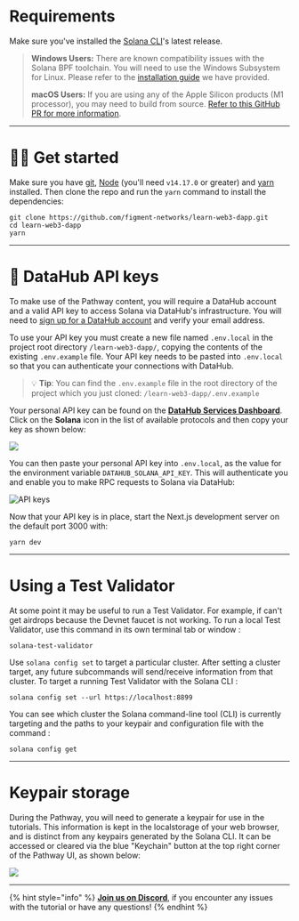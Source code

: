 # Requirements

Make sure you've installed the [Solana CLI](https://docs.solana.com/cli/install-solana-cli-tools)'s latest release.

> **Windows Users:** There are known compatibility issues with the Solana BPF toolchain. You will need to use the Windows Subsystem for Linux. Please refer to the [installation guide](https://docs.figment.io/network-documentation/extra-guides/solana-setup-for-windows) we have provided. 
>
> **macOS Users:** If you are using any of the Apple Silicon products (M1 processor), you may need to build from source. [Refer to this GitHub PR for more information](https://github.com/solana-labs/solana/pull/16346/).

---------------------------

# 🧑‍💻 Get started

Make sure you have [git](https://git-scm.com/book/en/v2/Getting-Started-Installing-Git), [Node](https://nodejs.org/en/) (you'll need `v14.17.0` or greater) and [yarn](https://yarnpkg.com/getting-started/install) installed. Then clone the repo and run the `yarn` command to install the dependencies:

```text
git clone https://github.com/figment-networks/learn-web3-dapp.git
cd learn-web3-dapp
yarn
```

---------------------------

# 🧩 DataHub API keys

To make use of the Pathway content, you will require a DataHub account and a valid API key to access Solana via DataHub's infrastructure.
You will need to [sign up for a DataHub account](https://datahub.figment.io/sign_up) and verify your email address.

To use your API key you must create a new file named `.env.local` in the project root directory `/learn-web3-dapp/`, copying the contents of the existing `.env.example` file. Your API key needs to be pasted into `.env.local` so that you can authenticate your connections with DataHub.

> 💡 **Tip**: You can find the `.env.example` file in the root directory of the project which you just cloned: `/learn-web3-dapp/.env.example`

Your personal API key can be found on the [**DataHub Services Dashboard**](https://datahub.figment.io/). Click on the **Solana** icon in the list of available protocols and then copy your key as shown below:

![](../../../.gitbook/assets/solana-setup-00.gif)

You can then paste your personal API key into `.env.local`, as the value for the environment variable `DATAHUB_SOLANA_API_KEY`. This will authenticate you and enable you to make RPC requests to Solana via DataHub:

![API keys](https://user-images.githubusercontent.com/2707197/136934560-086acda2-6bfe-4dc1-a75b-d9dbff036a12.png)


Now that your API key is in place, start the Next.js development server on the default port 3000 with:

```text
yarn dev
```

---------------------------

# Using a Test Validator

At some point it may be useful to run a Test Validator. For example, if can't get airdrops because the Devnet faucet is not working. To run a local Test Validator, use this command in its own terminal tab or window :

```text
solana-test-validator
``` 

Use `solana config set` to target a particular cluster. After setting a cluster target, any future subcommands will send/receive information from that cluster. To target a running Test Validator with the Solana CLI :

```text
solana config set --url https://localhost:8899
```

You can see which cluster the Solana command-line tool (CLI) is currently targeting and the paths to your keypair and configuration file with the command :

```text
solana config get
```

---------------------------

# Keypair storage

During the Pathway, you will need to generate a keypair for use in the tutorials. This information is kept in the localstorage of your web browser, and is distinct from any keypairs generated by the Solana CLI. It can be accessed or cleared via the blue "Keychain" button at the top right corner of the Pathway UI, as shown below:

![](https://user-images.githubusercontent.com/2707197/136936571-22f19fdd-2a3b-4cd7-bf47-d441d8731cfb.png)

---------------------------

{% hint style="info" %}
[**Join us on Discord**](https://figment.io/devchat), if you encounter any issues with the tutorial or have any questions!
{% endhint %}
